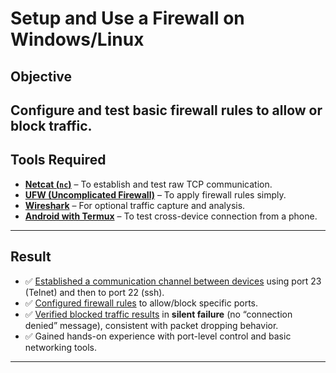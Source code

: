 # Setup and Use a Firewall on Windows/Linux
## Objective

Configure and test basic firewall rules to allow or block traffic.
---

## Tools Required

- [**Netcat (`nc`)**](./Documentation/connection_establish.md) – To establish and test raw TCP communication.
- [**UFW (Uncomplicated Firewall)**](./Documentation//Firewall_and_UFW.md) – To apply firewall rules simply.
- [**Wireshark**](https://github.com/SHIROIreaper/Elevate-Labs/blob/main/Day-1/Documentation/Wireshark.md) – For optional traffic capture and analysis.
- [**Android with Termux**](https://f-droid.org/en/packages/com.termux/) – To test cross-device connection from a phone.

---

## Result

- ✅ [Established a communication channel between devices](./Screenshots/port_communication.png) using port 23 (Telnet) and then to port 22 (ssh).
- ✅ [Configured firewall rules](./Screenshots/rules_set.png) to allow/block specific ports.
- ✅ [Verified blocked traffic results](./Screenshots/attacker_side/) in **silent failure** (no “connection denied” message), consistent with packet dropping behavior.
- ✅ Gained hands-on experience with port-level control and basic networking tools.

---


